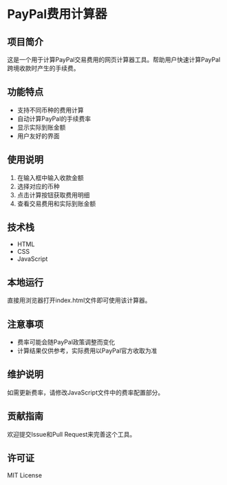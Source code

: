# PayPal费用计算器

## 项目简介
这是一个用于计算PayPal交易费用的网页计算器工具。帮助用户快速计算PayPal跨境收款时产生的手续费。

## 功能特点
- 支持不同币种的费用计算
- 自动计算PayPal的手续费率
- 显示实际到账金额
- 用户友好的界面

## 使用说明
1. 在输入框中输入收款金额
2. 选择对应的币种
3. 点击计算按钮获取费用明细
4. 查看交易费用和实际到账金额

## 技术栈
- HTML
- CSS
- JavaScript

## 本地运行
直接用浏览器打开index.html文件即可使用该计算器。

## 注意事项
- 费率可能会随PayPal政策调整而变化
- 计算结果仅供参考，实际费用以PayPal官方收取为准

## 维护说明
如需更新费率，请修改JavaScript文件中的费率配置部分。

## 贡献指南
欢迎提交Issue和Pull Request来完善这个工具。

## 许可证
MIT License 